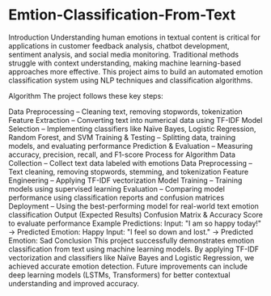 # Emtion-Classification-From-Text
Introduction
Understanding human emotions in textual content is critical for applications in customer feedback analysis, chatbot development, sentiment analysis, and social media monitoring. Traditional methods struggle with context understanding, making machine learning-based approaches more effective. This project aims to build an automated emotion classification system using NLP techniques and classification algorithms.

Algorithm
The project follows these key steps:

Data Preprocessing – Cleaning text, removing stopwords, tokenization
Feature Extraction – Converting text into numerical data using TF-IDF
Model Selection – Implementing classifiers like Naïve Bayes, Logistic Regression, Random Forest, and SVM
Training & Testing – Splitting data, training models, and evaluating performance
Prediction & Evaluation – Measuring accuracy, precision, recall, and F1-score
Process for Algorithm
Data Collection – Collect text data labeled with emotions
Data Preprocessing – Text cleaning, removing stopwords, stemming, and tokenization
Feature Engineering – Applying TF-IDF vectorization
Model Training – Training models using supervised learning
Evaluation – Comparing model performance using classification reports and confusion matrices
Deployment – Using the best-performing model for real-world text emotion classification
Output (Expected Results)
Confusion Matrix & Accuracy Score to evaluate performance
Example Predictions:
Input: "I am so happy today!" → Predicted Emotion: Happy
Input: "I feel so down and lost." → Predicted Emotion: Sad
Conclusion
This project successfully demonstrates emotion classification from text using machine learning models. By applying TF-IDF vectorization and classifiers like Naïve Bayes and Logistic Regression, we achieved accurate emotion detection. Future improvements can include deep learning models (LSTMs, Transformers) for better contextual understanding and improved accuracy.

